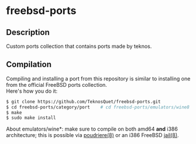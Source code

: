 freebsd-ports
=============

## Description

Custom ports collection that contains ports made by teknos.

## Compilation

Compiling and installing a port from this repository is similar to installing one from the official FreeBSD ports collection.  
Here's how you do it:

```sh
$ git clone https://github.com/TeknosQuet/freebsd-ports.git
$ cd freebsd-ports/category/port    # cd freebsd-ports/emulators/wine8
$ make
$ sudo make install
```

About emulators/wine\*: make sure to compile on both amd64 **and** i386 architecture; this is possible via [poudriere(8)](https://man.freebsd.org/cgi/man.cgi?query=poudriere) or an i386 FreeBSD [jail(8)](https://man.freebsd.org/cgi/man.cgi?query=jail).
